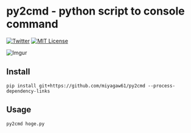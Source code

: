 # py2cmd - python script to console command

[![Twitter](https://imgur.com/Ibo0Twr.png)](https://twitter.com/miyagaw61)
[![MIT License](https://img.shields.io/badge/license-MIT-blue.svg?style=flat)](http://choosealicense.com/licenses/mit/)

![Imgur](https://i.imgur.com/8ndR38b.jpg)

## Install
`pip install git+https://github.com/miyagaw61/py2cmd --process-dependency-links`

## Usage
`py2cmd hoge.py`
